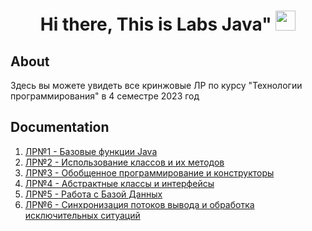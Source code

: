 <h1 align="center">Hi there, This is Labs Java"
<img src="https://github.com/blackcater/blackcater/raw/main/images/Hi.gif" height="32"/></h1>

## About
Здесь вы можете увидеть все кринжовые ЛР по курсу "Технологии программирования" в 4 семестре 2023 год 

## Documentation

1. [ЛР№1 - Базовые функции Java](https://github.com/RomanKosovets/Some_Java_4sem/blob/main/Labs_Description/PracticeLection1.pdf)
2. [ЛР№2 - Использование классов и их методов](https://github.com/RomanKosovets/Some_Java_4sem/blob/main/Labs_Description/PracticeLection2.pdf)
3. [ЛР№3 - Обобщенное программирование и конструкторы](https://github.com/RomanKosovets/Some_Java_4sem/blob/main/Labs_Description/PracticeLection3.pdf)
4. [ЛР№4 - Абстрактные классы и интерфейсы](https://github.com/RomanKosovets/Some_Java_4sem/blob/main/Labs_Description/PracticeLection4.pdf)
5. [ЛР№5 - Работа с Базой Данных](https://github.com/RomanKosovets/Some_Java_4sem/blob/main/Labs_Description/PractiseLection5_JDBC.pdf)
6. [ЛР№6 - Синхронизация потоков вывода и обработка исключительных ситуаций](https://github.com/RomanKosovets/Some_Java_4sem/blob/main/Labs_Description/PracticeLection6.pdf)
